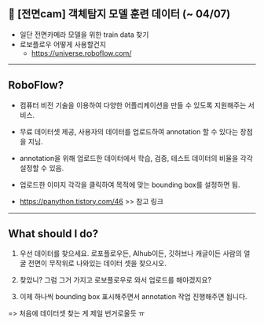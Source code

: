 ## 📸 [전면cam] 객체탐지 모델 훈련 데이터 (~ 04/07)

- 일단 전면카메라 모델을 위한 train data 찾기
- 로보플로우 어떻게 사용할건지
    - https://universe.roboflow.com/

---
## RoboFlow?

- 컴퓨터 비전 기술을 이용하여 다양한 어플리케이션을 만들 수 있도록 지원해주는 서비스.

- 무료 데이터셋 제공, 사용자의 데이터를 업로드하여 annotation 할 수 있다는 장점을 지님.

- annotation을 위해 업로드한 데이터에서 학습, 검증, 테스트 데이터의 비율을 각각 설정할 수 있음.

- 업로드한 이미지 각각을 클릭하여 목적에 맞는 bounding box를 설정하면 됨.

- https://panython.tistory.com/46  >> 참고 링크

---
## What should I do?

1. 우선 데이터를 찾으세요. 로포플로우든, AIhub이든, 깃허브나 캐글이든 사람의 얼굴 전면이 무작위로 나와있는 데이터 셋을 찾으시오.

2. 찾았니? 그럼 그거 가지고 로보플로우로 와서 업로드를 해야겠지요?

3. 이제 하나씩 bounding box 표시해주면서 annotation 작업 진행해주면 됩니다.

=> 처음에 데이터셋 찾는 게 제일 번거로울듯 ㅠ
